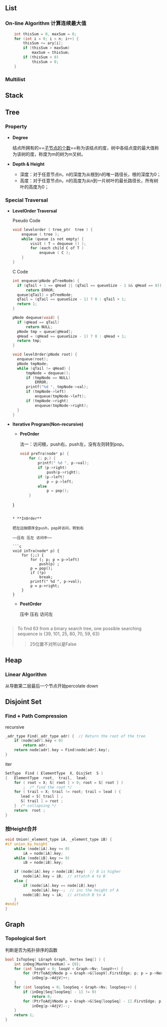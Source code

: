 ## List

### On-line Algorithm 计算连续最大值

```c
	int thisSum = 0, maxSum = 0;
	for (int i = 0; i < n; i++) {
		thisSum += ary[i];
		if (thisSum > maxSum)
			maxSum = thisSum;
		if (thisSum < 0)
			thisSum = 0;
	}
```

### Multilist





## Stack





## Tree

### Property

* **Degree**

  结点所拥有的==<u>子节点的个数</u>==称为该结点的度，树中各结点度的最大值称为该树的度，称度为m的树为m叉树。
  
* **Depth & Height**

  * 深度：对于任意节点n，n的深度为从根到n的唯一路径长，根的深度为0；
  * 高度：对于任意节点n，n的高度为从n到一片树叶的最长路径长，所有树叶的高度为0；

### Special Traversal

* **LevelOrder Traversal**

  Pseudo Code
  
  ```c
  void levelorder ( tree_ptr  tree ) {
      enqueue ( tree );
      while (queue is not empty) {
          visit ( T = dequeue () );
          for (each child C of T )
              enqueue ( C );
      }
  }
  ```
  
  C Code
  
  ```c
  int enqueue(pNode pTreeNode) {
  	if (qTail + 1 == qHead || (qTail == queueSize - 1 && qHead == 0))
  		return ERROR;
  	queue[qTail] = pTreeNode;
  	qTail = (qTail == queueSize - 1) ? 0 : qTail + 1;
  	return 1;
  }
  
  pNode dequeue(void) {
  	if (qHead == qTail)
  		return NULL;
  	pNode tmp = queue[qHead];
  	qHead = (qHead == queueSize - 1) ? 0 : qHead + 1;
  	return tmp;
  }
  
  void levelOrder(pNode root) {
  	enqueue(root);
  	pNode tmpNode;
  	while (qTail != qHead) {
  		tmpNode = dequeue();
  		if (tmpNode == NULL)
  			ERROR;
  		printf("%d ", tmpNode->val);
  		if (tmpNode->left)
  			enqueue(tmpNode->left);
  		if (tmpNode->right)
  			enqueue(tmpNode->right);
  	}
  }
  ```

* **Iterative Program(Non-recursive)**

  * **PreOrder**

    法一：访问根，push右，push左，没有左则转到pop。
  
    ```c
    void preTra(node* p) {
        for (; p;) {
            printf(" %d ", p->val);
            if (p->right)
                push(p->right);
            if (p->left)
                p = p->left;
            else
                p = pop();
        }
  }
    ```
  
  * **InOrder**
  
    把左边按顺序全push，pop并访问，转到右
  
    ~~压右 压左 访问中~~
  
    ```c
    void inTra(node* p) {
        for (;;) {
            for (; p; p = p->left)
                push(p) ;
            p = pop();
            if (!p)
                break;
            printf(" %d ", p->val);
            p = p->right;
        }
    }
    ```
  
  * **PostOrder**
  
    压中 压右 访问左
  
    ```c
    
    ```
  



> To find 63 from a binary search tree, one possible searching sequence is {39, 101, 25, 80, 70, 59, 63}
>
> > 25位置不对所以是False

## Heap

### Linear Algorithm

从导数第二层最后一个节点开始percolate down



## Disjoint Set

### Find + **Path Compression**

recursive

```c
_adr_type Find(_adr_type adr) {  // Return the root of the tree
    if (node[adr].key < 0)
        return adr;
    return node[adr].key = Find(node[adr].key);
}
```

iter

```c
SetType  Find ( ElementType  X, DisjSet  S )
{   ElementType  root,  trail,  lead;
    for ( root = X; S[ root ] > 0; root = S[ root ] )
        ;  /* find the root */
    for ( trail = X; trail != root; trail = lead ) {
       lead = S[ trail ] ;   
       S[ trail ] = root ;   
    }  /* collapsing */
    return  root ;
}
```

### 按Height合并

```c
void Union(_element_type iA, _element_type iB) {
#if union_by_height
    while (node[iA].key >= 0)
        iA = node[iA].key;
    while (node[iB].key >= 0)
        iB = node[iB].key;

    if (node[iA].key > node[iB].key)  // B is higher
        node[iA].key = iB;  // attatch A to B
    else {
        if (node[iA].key == node[iB].key)
            node[iA].key--;  // inc the height of A
        node[iB].key = iA;  // attatch B to A
    }
#endif
}
```







## Graph

### Topological Sort

判断是否为拓扑排序的函数

```c
bool IsTopSeq( LGraph Graph, Vertex Seq[] ) {
    int inDeg[MaxVertexNum] = {0};
    for (int loopV = 0; loopV < Graph->Nv; loopV++) {
        for (PtrToAdjVNode p = Graph->G[loopV].FirstEdge; p; p = p->Next)
            inDeg[p->AdjV]++;
    }
    for (int loopSeq = 0; loopSeq < Graph->Nv; loopSeq++) {
        if (inDeg[Seq[loopSeq] - 1] != 0)
            return 0;
        for (PtrToAdjVNode p = Graph->G[Seq[loopSeq] - 1].FirstEdge; p; p = p->Next)
            inDeg[p->AdjV]--;
    }
    return 1;
}
```

